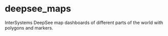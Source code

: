 deepsee_maps
============

InterSystems DeepSee map dashboards of different parts of the world with polygons and markers.
